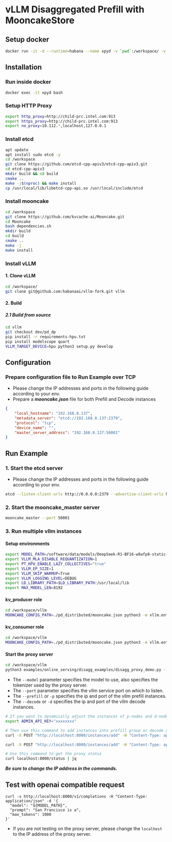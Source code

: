 # vLLM Disaggregated Prefill with MooncakeStore

## Setup docker 
```bash
docker run -it -d --runtime=habana --name xpyd -v `pwd`:/workspace/ -v /mnt/disk9:/software/data -e HABANA_VISIBLE_DEVICES=all -e OMPI_MCA_btl_vader_single_copy_mechanism=none --cap-add=sys_nice --ipc=host --net=host -e HF_HOME=/software/data/ artifactory-kfs.habana-labs.com/docker-local/1.20.0/ubuntu22.04/habanalabs/pytorch-installer-2.6.0:1.20.0-521 /bin/bash
```

## Installation
### Run inside docker
```bash
docker exec -it xpyd bash
```

### Setup HTTP Proxy
```bash
export http_proxy=http://child-prc.intel.com:913
export https_proxy=http://child-prc.intel.com:913
export no_proxy=10.112.*,localhost,127.0.0.1
```


### Install etcd 
```bash
apt update
apt install sudo etcd -y
cd /workspace
git clone https://github.com/etcd-cpp-apiv3/etcd-cpp-apiv3.git
cd etcd-cpp-apiv3
mkdir build && cd build
cmake ..
make -j$(nproc) && make install
cp /usr/local/lib/libetcd-cpp-api.so /usr/local/include/etcd
```

### Install mooncake
```bash
cd /workspace
git clone https://github.com/kvcache-ai/Mooncake.git
cd Mooncake
bash dependencies.sh
mkdir build
cd build
cmake ..
make -j
make install
```

### Install vLLM
#### 1. Clone vLLM
```bash
cd /workspace/
git clone git@github.com:habanaai/vllm-fork.git vllm
```
#### 2. Build
##### 2.1 Build from source
```bash
cd vllm
git checkout dev/pd_dp
pip install -r requirements-hpu.txt
pip install modelscope quart
VLLM_TARGET_DEVICE=hpu python3 setup.py develop
```

## Configuration
### Prepare configuration file to Run Example over TCP
 - Please change the IP addresses and ports in the following guide according to your env.
- Prepare a _**mooncake.json**_ file for both Prefill and Decode instances
```json
{
    "local_hostname": "192.168.0.137",
    "metadata_server": "etcd://192.168.0.137:2379",
    "protocol": "tcp",
    "device_name": "",
    "master_server_address": "192.168.0.137:50001"
}
```

## Run Example
###  1. Start the etcd server
- Please change the IP addresses and ports in the following guide according to your env.
```bash
etcd --listen-client-urls http://0.0.0.0:2379 --advertise-client-urls http://localhost:2379
```

### 2. Start the mooncake_master server
```bash
mooncake_master --port 50001
```

### 3. Run multiple vllm instances
#### Setup environments
```bash
export MODEL_PATH=/software/data/models/DeepSeek-R1-BF16-w8afp8-static-no-ste-G2/
export VLLM_MLA_DISABLE_REQUANTIZATION=1 
export PT_HPU_ENABLE_LAZY_COLLECTIVES="true"
export VLLM_EP_SIZE=1
export VLLM_SKIP_WARMUP=True
export VLLM_LOGGING_LEVEL=DEBUG
export LD_LIBRARY_PATH=$LD_LIBRARY_PATH:/usr/local/lib
export MAX_MODEL_LEN=8192
```

#### kv_producer role
```bash
cd /workspace/vllm
MOONCAKE_CONFIG_PATH=./pd_distributed/mooncake.json python3 -m vllm.entrypoints.openai.api_server --model $MODEL_PATH --port 8100 --max-model-len $MAX_MODEL_LEN --gpu-memory-utilization 0.9 -tp 1 --disable-async-output-proc --max-num-seqs 32 --enforce-eager  --trust-remote-code  --kv-transfer-config '{"kv_connector":"MooncakeStoreConnector","kv_role":"kv_producer"}'
```

#### kv_consumer role
```bash
cd /workspace/vllm
MOONCAKE_CONFIG_PATH=./pd_distributed/mooncake.json python3 -m vllm.entrypoints.openai.api_server --model $MODEL_PATH --port 8200 --max-model-len $MAX_MODEL_LEN --gpu-memory-utilization 0.9 -tp 1 --disable-async-output-proc --max-num-seqs 32 --enforce-eager --trust-remote-code  --kv-transfer-config '{"kv_connector":"MooncakeStoreConnector","kv_role":"kv_consumer"}'
```

#### Start the proxy server
```bash
cd /workspace/vllm
python3 examples/online_serving/disagg_examples/disagg_proxy_demo.py --model $MODEL_PATH --prefill 127.0.0.1:8100 --decode 127.0.0.1:8200  --port 8123
```

- The `--model` parameter specifies the model to use, also specifies the tokenizer used by the proxy server.
- The `--port` parameter specifies the vllm service port on which to listen.
- The `--prefill` or `-p` specifies the ip and port of the vllm prefill instances.
- The `--decode` or `-d` specifies the ip and port of the vllm decode instances.

```bash
# If you want to dynamically adjust the instances of p-nodes and d-nodes during runtime, you need to configure this environment variables.
export ADMIN_API_KEY="xxxxxxxx"

# Then use this command to add instances into prefill group or decode group
curl -X POST "http://localhost:8000/instances/add" -H "Content-Type: application/json" -H "X-API-Key: $ADMIN_API_KEY" -d '{"type": "prefill", "instance": "localhost:8300"}'

curl -X POST "http://localhost:8000/instances/add" -H "Content-Type: application/json" -H "X-API-Key: $ADMIN_API_KEY" -d '{"type": "decode", "instance": "localhost:8301"}'

# Use this command to get the proxy status
curl localhost:8000/status | jq
```

**_Be sure to change the IP address in the commands._**

## Test with openai compatible request
```
curl -s http://localhost:8000/v1/completions -H "Content-Type: application/json" -d '{
  "model": "${MODEL_PATH}",
  "prompt": "San Francisco is a",
  "max_tokens": 1000
}'
```
- If you are not testing on the proxy server, please change the `localhost` to the IP address of the proxy server.